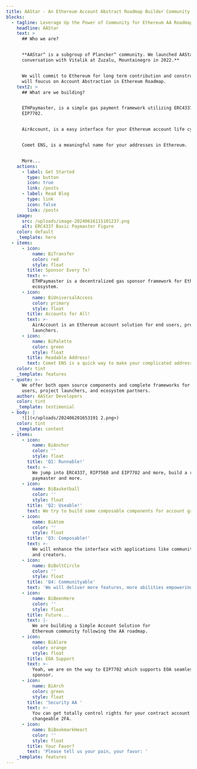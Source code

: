 ```yaml
---
title: AAStar - An Ethereum Account Abstract Roadmap Builder Community.
blocks:
  - tagline: Leverage Up the Power of Community for Ethereum AA Roadmap.
    headline: AAStar
    text: >
      ## Who we are?


      **AAStar^ is a subgroup of Plancker^ community. We launched AAStar after a
      conversation with Vitalik at Zuzalu, Mountainegro in 2022.**


      We will commit to Ethereum for long term contribution and construction. We
      will foucus on Account Abstraction in Ethereum Roadmap.
    text2: >
      ## What are we building?


      ETHPaymaster, is a simple gas payment framework utilizing ERC4337 and
      EIP7702.


      AirAccount, is a easy interface for your Ethereum account life cycle.


      Comet ENS, is a meaningful name for your addresses in Ethereum.


      More...
    actions:
      - label: Get Started
        type: button
        icon: true
        link: /posts
      - label: Read Blog
        type: link
        icon: false
        link: /posts
    image:
      src: /uploads/image-20240616115101237.png
      alt: ERC4337 Basic Paymaster Figure
    color: default
    _template: hero
  - items:
      - icon:
          name: BiTransfer
          color: red
          style: float
        title: Sponsor Every Tx!
        text: >-
          ETHPaymaster is a decentralized gas sponsor framework for Ethereum
          ecosystem.
      - icon:
          name: BiUniversalAccess
          color: primary
          style: float
        title: Accounts for All!
        text: >-
          AirAccount is an Ethereum account solution for end users, project
          launchers.
      - icon:
          name: BiPalette
          color: green
          style: float
        title: Readable Address!
        text: Comet ENS is a quick way to make your complicated address readable.
    color: tint
    _template: features
  - quote: >-
      We offer both open source components and complete frameworks for end
      users, project launchers, and ecosystem partners.
    author: AAStar Developers
    color: tint
    _template: testimonial
  - body: |
      ![](</uploads/202406201653191 2.png>)
    color: tint
    _template: content
  - items:
      - icon:
          name: BiAnchor
          color: ''
          style: float
        title: 'Q1: Runnable!'
        text: >-
          We jump into ERC4337, RIP7560 and EIP7702 and more, build a runnable
          paymaster and more.
      - icon:
          name: BiBasketball
          color: ''
          style: float
        title: 'Q2: Useable!'
        text: We try to build some composable components for account gas payment.
      - icon:
          name: BiAtom
          color: ''
          style: float
        title: 'Q3: Composable!'
        text: >-
          We will enhance the interface with applications like community, game
          and creators.
      - icon:
          name: BiBoltCircle
          color: ''
          style: float
        title: 'Q4: Communityable'
        text: 'We will deliver more features, more abilities empowering  communities.'
      - icon:
          name: BiBeenHere
          color: ''
          style: float
        title: Future...
        text: |-
          We are building a Simple Account Solution for 
          Ethereum community following the AA roadmap.
      - icon:
          name: BiAlarm
          color: orange
          style: float
        title: EOA Support
        text: >-
          Yeah, we are on the way to EIP7702 which supports EOA seamlessly gas
          sponsor.
      - icon:
          name: BiArch
          color: green
          style: float
        title: 'Security AA '
        text: >-
          You can get totally control rights for your contract account with
          changeable 2FA.
      - icon:
          name: BiBookmarkHeart
          color: ''
          style: float
        title: Your Favor?
        text: 'Please tell us your pain, your favor: '
    _template: features
---
```


